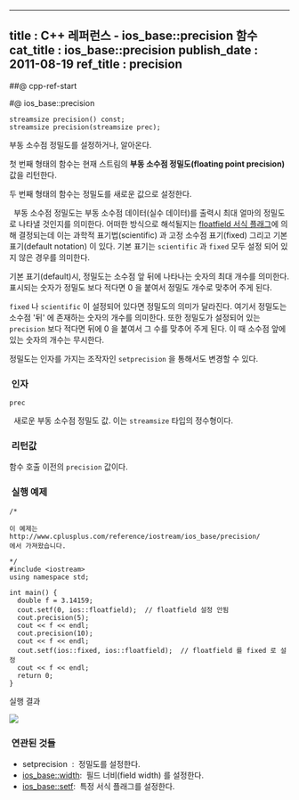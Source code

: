 ----------------
title : C++ 레퍼런스 - ios_base::precision 함수
cat_title :  ios_base::precision
publish_date : 2011-08-19
ref_title : precision
--------------



##@ cpp-ref-start

#@ ios_base::precision

```cpp-formatted
streamsize precision() const;
streamsize precision(streamsize prec);
```


부동 소수점 정밀도를 설정하거나, 알아온다.

첫 번째 형태의 함수는 현재 스트림의 **부동 소수점 정밀도(floating point precision)** 값을 리턴한다.

두 번째 형태의 함수는 정밀도를 새로운 값으로 설정한다.

  부동 소수점 정밀도는 부동 소수점 데이터(실수 데이터)를 출력시 최대 얼마의 정밀도로 나타낼 것인지를 의미한다. 어떠한 방식으로 해석될지는 [floatfield 서식 플래그](http://itguru.tistory.com/154)에 의해 결정되는데 이는 과학적 표기법(scientific) 과 고정 소수점 표기(fixed) 그리고 기본 표기(default notation) 이 있다. 기본 표기는 `scientific` 과 `fixed` 모두 설정 되어 있지 않은 경우를 의미한다.

기본 표기(default)시, 정밀도는 소수점 앞 뒤에 나타나는 숫자의 최대 개수를 의미한다. 표시되는 숫자가 정밀도 보다 적다면 0 을 붙여서 정밀도 개수로 맞추어 주게 된다.

`fixed` 나 `scientific` 이 설정되어 있다면 정밀도의 의미가 달라진다. 여기서 정밀도는 소수점 '뒤' 에 존재하는 숫자의 개수를 의미한다. 또한 정밀도가 설정되어 있는 `precision` 보다 적다면 뒤에 0 을 붙여서 그 수를 맞추어 주게 된다. 이 때 소수점 앞에 있는 숫자의 개수는 무시한다.

정밀도는 인자를 가지는 조작자인 `setprecision` 을 통해서도 변경할 수 있다.



###  인자



`prec`

  새로운 부동 소수점 정밀도 값. 이는 `streamsize` 타입의 정수형이다.



###  리턴값




함수 호출 이전의 `precision` 값이다.



###  실행 예제




```cpp-formatted
/*

이 예제는
http://www.cplusplus.com/reference/iostream/ios_base/precision/
에서 가져왔습니다.

*/
#include <iostream>
using namespace std;

int main() {
  double f = 3.14159;
  cout.setf(0, ios::floatfield);  // floatfield 설정 안됨
  cout.precision(5);
  cout << f << endl;
  cout.precision(10);
  cout << f << endl;
  cout.setf(ios::fixed, ios::floatfield);  // floatfield 를 fixed 로 설정
  cout << f << endl;
  return 0;
}
```


실행 결과


![](http://img1.daumcdn.net/thumb/R1920x0/?fname=http%3A%2F%2Fcfile27.uf.tistory.com%2Fimage%2F1318CA544E4E091A309789)





###  연관된 것들




* setprecision  :  정밀도를 설정한다.
*  [ios_base::width](http://itguru.tistory.com/152):  필드 너비(field width) 를 설정한다.
*  [ios_base::setf](http://itguru.tistory.com/155):  특정 서식 플래그를 설정한다.